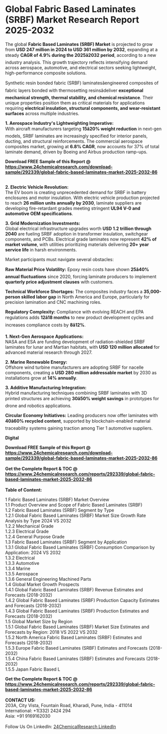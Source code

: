 <h1>Global Fabric Based Laminates (SRBF) Market Research Report 2025-2032</h1><p>The global <strong>Fabric Based Laminates (SRBF) Market</strong> is projected to grow from <strong>USD 247 million in 2024 to USD 361 million by 2032</strong>, expanding at a steady <strong>CAGR of 4.9% during the 2025â2032 period</strong>, according to a new industry analysis. This growth trajectory reflects intensifying demand across aerospace, automotive, and electrical sectors seeking lightweight, high-performance composite solutions.</p><p>Synthetic resin bonded fabric (SRBF) laminatesâengineered composites of fabric layers bonded with thermosetting resinsâdeliver <strong>exceptional mechanical strength, thermal stability, and chemical resistance</strong>. Their unique properties position them as critical materials for applications requiring <strong>electrical insulation, structural components, and wear-resistant surfaces</strong> across multiple industries.</p><p><strong>1. Aerospace Industry's Lightweighting Imperative:</strong><br>
With aircraft manufacturers targeting <strong>15â20% weight reduction</strong> in next-gen models, SRBF laminates are increasingly specified for interior panels, ducting, and structural reinforcements. The commercial aerospace composites market, growing at <strong>6.8% CAGR</strong>, now accounts for 37% of total laminate demand, driven by Boeing and Airbus production ramp-ups.</p><div><b>Download FREE Sample of this Report @ 
            <a href="https://www.24chemicalresearch.com/download-sample/292339/global-fabric-based-laminates-market-2025-2032-86">
            https://www.24chemicalresearch.com/download-sample/292339/global-fabric-based-laminates-market-2025-2032-86</a></b></div><br><p><strong>2. Electric Vehicle Revolution:</strong><br>
The EV boom is creating unprecedented demand for SRBF in battery enclosures and motor insulation. With electric vehicle production projected to reach <strong>26 million units annually by 2030</strong>, laminate suppliers are developing fire-retardant grades meeting stringent <strong>UL94 V-0 and automotive OEM specifications</strong>.</p><p><strong>3. Grid Modernization Investments:</strong><br>
Global electrical infrastructure upgrades worth <strong>USD 1.2 trillion through 2040</strong> are fueling SRBF adoption in transformer insulation, switchgear components, and PCBs. Electrical grade laminates now represent <strong>42% of market volume</strong>, with utilities prioritizing materials delivering <strong>20+ year service life</strong> in harsh environments.</p><p>Market participants must navigate several obstacles:</p><p><strong>Raw Material Price Volatility:</strong> Epoxy resin costs have shown <strong>25â40% annual fluctuations</strong> since 2020, forcing laminate producers to implement <strong>quarterly price adjustment clauses</strong> with customers.</p><p><strong>Technical Workforce Shortages:</strong> The composites industry faces a <strong>35,000-person skilled labor gap</strong> in North America and Europe, particularly for precision lamination and CNC machining roles.</p><p><strong>Regulatory Complexity:</strong> Compliance with evolving REACH and EPA regulations adds <strong>12â18 months</strong> to new product development cycles and increases compliance costs by <strong>8â12%</strong>.</p><p><strong>1. Next-Gen Aerospace Applications:</strong><br>
NASA and ESA are funding development of radiation-shielded SRBF laminates for lunar and Martian habitats, with <strong>USD 120 million allocated</strong> for advanced material research through 2027.</p><p><strong>2. Marine Renewable Energy:</strong><br>
Offshore wind turbine manufacturers are adopting SRBF for nacelle components, creating a <strong>USD 280 million addressable market</strong> by 2030 as installations grow at <strong>14% annually</strong>.</p><p><strong>3. Additive Manufacturing Integration:</strong><br>
Hybrid manufacturing techniques combining SRBF laminates with 3D printed structures are achieving <strong>30â50% weight savings</strong> in prototypes for drone and robotics applications.</p><p><strong>Circular Economy Initiatives:</strong> Leading producers now offer laminates with <strong>40â60% recycled content</strong>, supported by blockchain-enabled material traceability systems gaining traction among Tier 1 automotive suppliers.</p><p><strong>Digital</strong></p><div><b>Download FREE Sample of this Report @ 
            <a href="https://www.24chemicalresearch.com/download-sample/292339/global-fabric-based-laminates-market-2025-2032-86">
            https://www.24chemicalresearch.com/download-sample/292339/global-fabric-based-laminates-market-2025-2032-86</a></b></div><br><div><b>Get the Complete Report & TOC @ 
            <a href="https://www.24chemicalresearch.com/reports/292339/global-fabric-based-laminates-market-2025-2032-86">
            https://www.24chemicalresearch.com/reports/292339/global-fabric-based-laminates-market-2025-2032-86</a></b></div><br>
            <b>Table of Content:</b><p>1 Fabric Based Laminates (SRBF) Market Overview<br />
    1.1 Product Overview and Scope of Fabric Based Laminates (SRBF)<br />
    1.2 Fabric Based Laminates (SRBF) Segment by Type<br />
        1.2.1 Global Fabric Based Laminates (SRBF) Market Size Growth Rate Analysis by Type 2024 VS 2032<br />
        1.2.2 Mechanical Grade<br />
        1.2.3 Electrical Grade<br />
        1.2.4 General Purpose Grade<br />
    1.3 Fabric Based Laminates (SRBF) Segment by Application<br />
        1.3.1 Global Fabric Based Laminates (SRBF) Consumption Comparison by Application: 2024 VS 2032<br />
        1.3.2 Electrical<br />
        1.3.3 Automotive<br />
        1.3.4 Marine<br />
        1.3.5 Aerospace<br />
        1.3.6 General Engineering Machined Parts<br />
    1.4 Global Market Growth Prospects<br />
        1.4.1 Global Fabric Based Laminates (SRBF) Revenue Estimates and Forecasts (2018-2032)<br />
        1.4.2 Global Fabric Based Laminates (SRBF) Production Capacity Estimates and Forecasts (2018-2032)<br />
        1.4.3 Global Fabric Based Laminates (SRBF) Production Estimates and Forecasts (2018-2032)<br />
    1.5 Global Market Size by Region<br />
        1.5.1 Global Fabric Based Laminates (SRBF) Market Size Estimates and Forecasts by Region: 2018 VS 2022 VS 2032<br />
        1.5.2 North America Fabric Based Laminates (SRBF) Estimates and Forecasts (2018-2032)<br />
        1.5.3 Europe Fabric Based Laminates (SRBF) Estimates and Forecasts (2018-2032)<br />
        1.5.4 China Fabric Based Laminates (SRBF) Estimates and Forecasts (2018-2032)<br />
        1.5.5 Japan Fabric Based L</p><div><b>Get the Complete Report & TOC @ 
            <a href="https://www.24chemicalresearch.com/reports/292339/global-fabric-based-laminates-market-2025-2032-86">
            https://www.24chemicalresearch.com/reports/292339/global-fabric-based-laminates-market-2025-2032-86</a></b></div><br><b>CONTACT US:</b><br>
            203A, City Vista, Fountain Road, Kharadi, Pune, India - 411014<br>
            International: +1(332) 2424 294<br>
            Asia: +91 9169162030 <br><br>
            Follow Us On LinkedIn: <a href="https://www.linkedin.com/company/24chemicalresearch/">24ChemicalResearch LinkedIn</a>